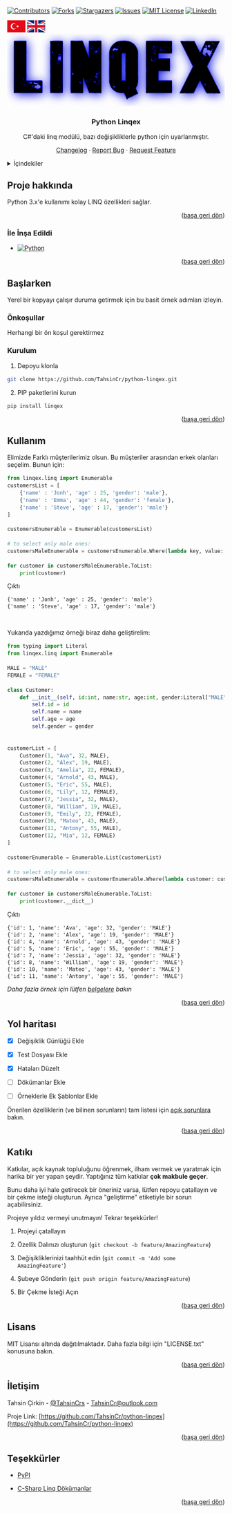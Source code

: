 <a name="readme-top"></a>

[![Contributors][contributors-shield]][contributors-url]
[![Forks][forks-shield]][forks-url]
[![Stargazers][stars-shield]][stars-url]
[![Issues][issues-shield]][issues-url]
[![MIT License][license-shield]][license-url]
[![LinkedIn][linkedin-shield]][linkedin-url]

<a href="https://github.com/TahsinCr/python-linqex/blob/master/README_tr.md">
 <img src="images/languages/turkish-flag.png" height="28" alt="Logo" ></a>
<a href="https://github.com/TahsinCr/python-linqex/blob/master/README.md">
 <img src="images/languages/british-flag.png" height="28" alt="Logo" ></a>

<br />






<!-- About -->
<div align="center">

<a href="https://github.com/TahsinCr/python-linqex">

<img src="images/logo.png" alt="Logo">

</a>

<h3 align="center">Python Linqex</h3>

<p align="center">

C#'daki linq modülü, bazı değişikliklerle python için uyarlanmıştır.

<a href="https://github.com/TahsinCr/python-linqex/blob/master/CHANGELOG.md">Changelog</a>
 · 
<a href="https://github.com/TahsinCr/python-linqex/issues">Report Bug</a>
 · 
<a href="https://github.com/TahsinCr/python-linqex/issues">Request Feature</a>
 
</p>

</div>






<!-- TABLE OF CONTENTS -->

<details>

<summary>İçindekiler</summary>

<ol>

<li>

<a href="#about-the-project">Proje hakkında</a>

<ul>

<li><a href="#built-with">İle İnşa Edildi</a></li>

</ul>

</li>

<li>

<a href="#getting-started">Başlarken</a>

<ul>

<li><a href="#prerequisites">Önkoşullar</a></li>

<li><a href="#installation">Kurulum</a></li>

</ul>

</li>

<li><a href="#usage">Kullanım</a></li>

<li><a href="#roadmap">Yol haritası</a></li>

<li><a href="#contributing">Katkı</a></li>

<li><a href="#license">Lisans</a></li>

<li><a href="#contact">İletişim</a></li>

<li><a href="#acknowledgments">Teşekkürler</a></li>

</ol>

</details>






<!-- ABOUT THE PROJECT -->

##  Proje hakkında

Python 3.x'e kullanımı kolay LINQ özellikleri sağlar.

<p align="right">(<a href="#readme-top">başa geri dön</a>)</p>

###  İle İnşa Edildi

* [![Python][Python]][Python-url]

<p align="right">(<a href="#readme-top">başa geri dön</a>)</p>






<!-- GETTING STARTED -->

##  Başlarken

Yerel bir kopyayı çalışır duruma getirmek için bu basit örnek adımları izleyin.

###  Önkoşullar

Herhangi bir ön koşul gerektirmez

###  Kurulum

1. Depoyu klonla
```sh
git clone https://github.com/TahsinCr/python-linqex.git
```

2. PIP paketlerini kurun
```sh
pip install linqex
```

<p align="right">(<a href="#readme-top">başa geri dön</a>)</p>






<!-- USAGE EXAMPLES -->

##  Kullanım

Elimizde Farklı müşterilerimiz olsun. Bu müşteriler arasından erkek olanları seçelim. Bunun için:
```python
from linqex.linq import Enumerable
customersList = [
    {'name' : 'Jonh', 'age' : 25, 'gender': 'male'},
    {'name' : 'Emma', 'age' : 44, 'gender': 'female'},
    {'name' : 'Steve', 'age' : 17, 'gender': 'male'}
]

customersEnumerable = Enumerable(customersList)

# to select only male ones:
customersMaleEnumerable = customersEnumerable.Where(lambda key, value: value['gender'] == 'male')

for customer in customersMaleEnumerable.ToList:
    print(customer)

```
Çıktı
```
{'name' : 'Jonh', 'age' : 25, 'gender': 'male'}
{'name' : 'Steve', 'age' : 17, 'gender': 'male'}
```

<br>

Yukarıda yazdığımız örneği biraz daha geliştirelim:
```python
from typing import Literal
from linqex.linq import Enumerable

MALE = "MALE"
FEMALE = "FEMALE"

class Customer:
    def __init__(self, id:int, name:str, age:int, gender:Literal["MALE","FEMALE"]):
        self.id = id
        self.name = name
        self.age = age
        self.gender = gender


customerList = [
    Customer(1, "Ava", 32, MALE),
    Customer(2, "Alex", 19, MALE),
    Customer(3, "Amelia", 22, FEMALE),
    Customer(4, "Arnold", 43, MALE),
    Customer(5, "Eric", 55, MALE),
    Customer(6, "Lily", 12, FEMALE),
    Customer(7, "Jessia", 32, MALE),
    Customer(8, "William", 19, MALE),
    Customer(9, "Emily", 22, FEMALE),
    Customer(10, "Mateo", 43, MALE),
    Customer(11, "Antony", 55, MALE),
    Customer(12, "Mia", 12, FEMALE)
]

customerEnumerable = Enumerable.List(customerList)

# to select only male ones:
customersMaleEnumerable = customerEnumerable.Where(lambda customer: customer.gender == MALE)

for customer in customersMaleEnumerable.ToList:
    print(customer.__dict__)

```
Çıktı
```
{'id': 1, 'name': 'Ava', 'age': 32, 'gender': 'MALE'}
{'id': 2, 'name': 'Alex', 'age': 19, 'gender': 'MALE'}
{'id': 4, 'name': 'Arnold', 'age': 43, 'gender': 'MALE'}
{'id': 5, 'name': 'Eric', 'age': 55, 'gender': 'MALE'}
{'id': 7, 'name': 'Jessia', 'age': 32, 'gender': 'MALE'}
{'id': 8, 'name': 'William', 'age': 19, 'gender': 'MALE'}
{'id': 10, 'name': 'Mateo', 'age': 43, 'gender': 'MALE'}
{'id': 11, 'name': 'Antony', 'age': 55, 'gender': 'MALE'}
```

_Daha fazla örnek için lütfen [belgelere](https://github.com/TahsinCr/python-linqex/wiki) bakın_

<p align="right">(<a href="#readme-top">başa geri dön</a>)</p>






<!-- ROADMAP -->

##  Yol haritası

- [x] Değişiklik Günlüğü Ekle

- [x] Test Dosyası Ekle

- [x] Hataları Düzelt

- [ ] Dökümanlar Ekle

- [ ] Örneklerle Ek Şablonlar Ekle

Önerilen özelliklerin (ve bilinen sorunların) tam listesi için [açık sorunlara](https://github.com/TahsinCr/python-linqex/issues) bakın.

<p align="right">(<a href="#readme-top">başa geri dön</a>)</p>






<!-- CONTRIBUTING -->

##  Katıkı

Katkılar, açık kaynak topluluğunu öğrenmek, ilham vermek ve yaratmak için harika bir yer yapan şeydir. Yaptığınız tüm katkılar **çok makbule geçer**.

Bunu daha iyi hale getirecek bir öneriniz varsa, lütfen repoyu çatallayın ve bir çekme isteği oluşturun. Ayrıca "geliştirme" etiketiyle bir sorun açabilirsiniz.

Projeye yıldız vermeyi unutmayın! Tekrar teşekkürler!

1. Projeyi çatallayın

2. Özellik Dalınızı oluşturun (`git checkout -b feature/AmazingFeature`)

3. Değişikliklerinizi taahhüt edin (`git commit -m 'Add some AmazingFeature'`)

4. Şubeye Gönderin (`git push origin feature/AmazingFeature`)

5. Bir Çekme İsteği Açın

<p align="right">(<a href="#readme-top">başa geri dön</a>)</p>






<!-- LICENSE -->

##  Lisans

MIT Lisansı altında dağıtılmaktadır. Daha fazla bilgi için "LICENSE.txt" konusuna bakın.

<p align="right">(<a href="#readme-top">başa geri dön</a>)</p>






<!-- CONTACT -->

##  İletişim

Tahsin Çirkin - [@TahsinCrs](https://twitter.com/TahsinCrs) - TahsinCr@outlook.com

Proje Link: [https://github.com/TahsinCr/python-linqex](https://github.com/TahsinCr/python-linqex)

<p align="right">(<a href="#readme-top">başa geri dön</a>)</p>






<!-- ACKNOWLEDGMENTS -->

##  Teşekkürler

* [PyPI](https://pypi.org/project/linqex)

* [C-Sharp Linq Dökümanlar](https://learn.microsoft.com/en-us/dotnet/csharp/programming-guide/concepts/linq/)

<p align="right">(<a href="#readme-top">başa geri dön</a>)</p>






<!-- LINKS & IMAGES URL -->

[contributors-shield]: https://img.shields.io/github/contributors/TahsinCr/python-linqex.svg?style=for-the-badge

[contributors-url]: https://github.com/TahsinCr/python-linqex/graphs/contributors

[forks-shield]: https://img.shields.io/github/forks/TahsinCr/python-linqex.svg?style=for-the-badge

[forks-url]: https://github.com/TahsinCr/python-linqex/network/members

[stars-shield]: https://img.shields.io/github/stars/TahsinCr/python-linqex.svg?style=for-the-badge

[stars-url]: https://github.com/TahsinCr/python-linqex/stargazers

[issues-shield]: https://img.shields.io/github/issues/TahsinCr/python-linqex.svg?style=for-the-badge

[issues-url]: https://github.com/TahsinCr/python-linqex/issues

[license-shield]: https://img.shields.io/github/license/TahsinCr/python-linqex.svg?style=for-the-badge

[license-url]: https://img.shields.io/github/forks/TahsinCr/python-linqex?style=flat-square

[linkedin-shield]: https://img.shields.io/badge/-LinkedIn-black.svg?style=for-the-badge&logo=linkedin&colorB=555

[linkedin-url]: https://linkedin.com/in/TahsinCr

[Python]: https://img.shields.io/pypi/pyversions/linqex?style=flat-square

[Python-url]: https://pypi.org/project/linqex